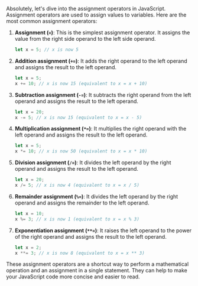 Absolutely, let's dive into the assignment operators in JavaScript. Assignment operators are used to assign values to variables. Here are the most common assignment operators:

1. **Assignment (`=`)**: This is the simplest assignment operator. It assigns the value from the right side operand to the left side operand.

    ```javascript
    let x = 5; // x is now 5
    ```

2. **Addition assignment (`+=`)**: It adds the right operand to the left operand and assigns the result to the left operand.

    ```javascript
    let x = 5;
    x += 10; // x is now 15 (equivalent to x = x + 10)
    ```

3. **Subtraction assignment (`-=`)**: It subtracts the right operand from the left operand and assigns the result to the left operand.

    ```javascript
    let x = 20;
    x -= 5; // x is now 15 (equivalent to x = x - 5)
    ```

4. **Multiplication assignment (`*=`)**: It multiplies the right operand with the left operand and assigns the result to the left operand.

    ```javascript
    let x = 5;
    x *= 10; // x is now 50 (equivalent to x = x * 10)
    ```

5. **Division assignment (`/=`)**: It divides the left operand by the right operand and assigns the result to the left operand.

    ```javascript
    let x = 20;
    x /= 5; // x is now 4 (equivalent to x = x / 5)
    ```

6. **Remainder assignment (`%=`)**: It divides the left operand by the right operand and assigns the remainder to the left operand.

    ```javascript
    let x = 10;
    x %= 3; // x is now 1 (equivalent to x = x % 3)
    ```

7. **Exponentiation assignment (`**=`)**: It raises the left operand to the power of the right operand and assigns the result to the left operand.

    ```javascript
    let x = 2;
    x **= 3; // x is now 8 (equivalent to x = x ** 3)
    ```

These assignment operators are a shortcut way to perform a mathematical operation and an assignment in a single statement. They can help to make your JavaScript code more concise and easier to read.
